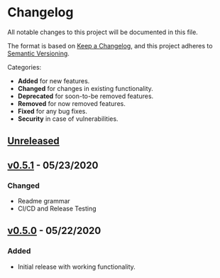 # Changelog
All notable changes to this project will be documented in this file.

The format is based on [Keep a Changelog](https://keepachangelog.com/en/1.0.0/),
and this project adheres to [Semantic Versioning](https://semver.org/spec/v2.0.0.html).

Categories:
- **Added** for new features.
- **Changed** for changes in existing functionality.
- **Deprecated** for soon-to-be removed features.
- **Removed** for now removed features.
- **Fixed** for any bug fixes.
- **Security** in case of vulnerabilities.

## [Unreleased]

## [v0.5.1] - 05/23/2020
### Changed
- Readme grammar
- CI/CD and Release Testing

## [v0.5.0] - 05/22/2020
### Added
- Initial release with working functionality.


[Unreleased]: https://github.com/DontShaveTheYak/sebs/compare/v0.5.1...develop
[v0.5.1]: https://github.com/DontShaveTheYak/keep-sebs-changelog/compare/v0.5.0...v0.5.1
[v0.5.0]: https://github.com/DontShaveTheYak/sebs/releases/tag/v0.5.0

